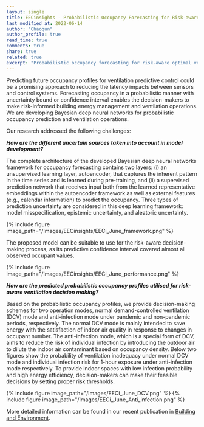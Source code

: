 ```yaml
---
layout: single
title: EECinsights - Probabilistic Occupancy Forecasting for Risk-aware Ventilation
last_modified_at: 2022-06-14
author: "Chaoqun"
author_profile: true
read_time: true
comments: true
share: true
related: true
excerpt: "Probabilistic occupancy forecasting for risk-aware optimal ventilation through autoencoder Bayesian deep neural networks."
---
```


Predicting future occupancy profiles for ventilation predictive control could be a promising approach to reducing the latency impacts between sensors and control systems. Forecasting occupancy in a probabilistic manner with uncertainty bound or confidence interval enables the decision-makers to make risk-informed building energy management and ventilation operations. We are developing Bayesian deep neural networks for probabilistic occupancy prediction and ventilation operations. 

Our research addressed the following challenges:

**_How are the different uncertain sources taken into account in model development?_**

The complete architecture of the developed Bayesian deep neural networks framework for occupancy forecasting contains two layers: (i) an unsupervised learning layer, autoencoder, that captures the inherent pattern in the time series and is learned during pre-training, and (ii) a supervised prediction network that receives input both from the learned representative embeddings within the autoencoder framework as well as external features (e.g., calendar information) to predict the occupancy. Three types of prediction uncertainty are considered in this deep learning framework: model misspecification, epistemic uncertainty, and aleatoric uncertainty. 

{% include figure image_path="/Images/EECinsights/EECi_June_framework.png" %}

The proposed model can be suitable to use for the risk-aware decision-making process, as its predictive confidence interval covered almost all observed occupant values.

{% include figure image_path="/Images/EECinsights/EECi_June_performance.png" %}

**_How are the predicted probabilistic occupancy profiles utilised for risk-aware ventilation decision making?_**

Based on the probabilistic occupancy profiles, we provide decision-making schemes for two operation modes, normal demand-controlled ventilation (DCV) mode and anti-infection mode under pandemic and non-pandemic periods, respectively. The normal DCV mode is mainly intended to save energy with the satisfaction of indoor air quality in response to changes in occupant number. The anti-infection mode, which is a special form of DCV, aims to reduce the risk of individual infection by introducing the outdoor air to dilute the indoor air contaminant based on occupancy density. Below two figures show the probability of ventilation inadequacy under normal DCV mode and individual infection risk for 1-hour exposure under anti-infection mode respectively. To provide indoor spaces with low infection probability and high energy efficiency, decision-makers can make their feasible decisions by setting proper risk thresholds. 

{% include figure image_path="/Images/EECi_June_DCV.png" %}
{% include figure image_path="/Images/EECi_June_Anti_infection.png" %}

More detailed information can be found in our recent publication in [Building and Environment](https://doi.org/10.1016/j.buildenv.2022.109207). 
